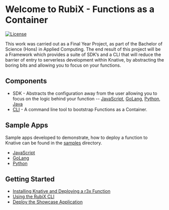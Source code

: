 # Welcome to RubiX - Functions as a Container

[![License](https://img.shields.io/badge/-Apache%202.0-blue.svg)](https://opensource.org/s/Apache-2.0)

This work was carried out as a Final Year Project, as part of the Bachelor of Science (Hons) in Applied Computing. The end result of this project will be a Framework which provides a suite of SDK’s and a CLI that will reduce the barrier of entry to serverless development within Knative, by abstracting the boring bits and allowing you to focus on your functions.

## Components
- SDK - Abstracts the configuration away from the user allowing you to focus on the logic behind your function -- [JavaScript](https://github.com/rubixFunctions/r3x-js-sdk), [GoLang](https://github.com/rubixFunctions/r3x-golang-sdk), [Python](https://github.com/rubixFunctions/r3x-python-sdk), [Java](https://github.com/rubixFunctions/r3x-java-sdk)
- [CLI](https://github.com/rubixFunctions/r3x-cli) - A command line tool to bootstrap Functions as a Container.

## Sample Apps
Sample apps developed to demonstrate, how to deploy a function to Knative can be found in the [samples](./samples) directory.
- [JavaScript](./samples/r3x-js-showcase) 
- [GoLang](./samples/r3x-golang-showcase)
- [Python](./samples/r3x-python-showcase)


## Getting Started
- [Installing Knative and Deploying a r3x Function](./install/README.md)
- [Using the RubiX CLI](./cli/README.md)
- [Deploy the Showcase Application](https://github.com/rubixFunctions/r3x-showcase-apps/blob/master/README.md)